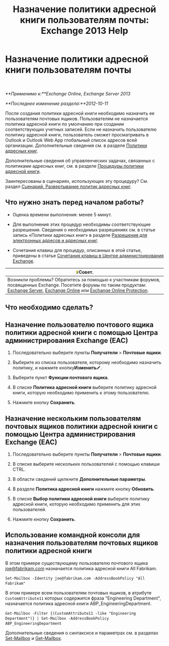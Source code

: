 ﻿---
title: 'Назначение политики адресной книги пользователям почты: Exchange 2013 Help'
TOCTitle: Назначение политики адресной книги пользователям почты
ms:assetid: bdfe6575-24c0-47d0-9cfb-ece910db248b
ms:mtpsurl: https://technet.microsoft.com/ru-ru/library/Hh529942(v=EXCHG.150)
ms:contentKeyID: 50488968
ms.date: 04/30/2018
mtps_version: v=EXCHG.150
ms.translationtype: HT
---

# Назначение политики адресной книги пользователям почты

 

_**Применимо к:**Exchange Online, Exchange Server 2013_

_**Последнее изменение раздела:**2012-10-11_

После создания политики адресной книги необходимо назначить ее пользователям почтовых ящиков. Пользователям не назначается политика адресной книги по умолчанию при создании соответствующих учетных записей. Если не назначить пользователю политику адресной книги, пользователь сможет просматривать в Outlook и Outlook Web App глобальный список адресов всей организации. Дополнительные сведения см. в разделе [Политики адресных книг](address-book-policies-exchange-2013-help.md).

Дополнительные сведения об управленческих задачах, связанных с политиками адресных книг, см. в разделе [Процедуры политики адресной книги](address-book-policy-procedures-exchange-2013-help.md).

Заинтересованы в сценариях, использующих эту процедуру? См. раздел [Сценарий. Развертывание политик адресных книг](scenario-deploying-address-book-policies-exchange-2013-help.md).

## Что нужно знать перед началом работы?

  - Оценка времени выполнения: менее 5 минут.

  - Для выполнения этих процедур необходимы соответствующие разрешения. Сведения о необходимых разрешениях см. в статье запись «Политики адресных книг» в разделе [Разрешения для электронных адресов и адресных книг](email-address-and-address-book-permissions-exchange-2013-help.md).

  - Сочетания клавиш для процедур, описанных в этой статье, приведены в статье [Сочетания клавиш в Центре администрирования Exchange](keyboard-shortcuts-in-the-exchange-admin-center-exchange-online-protection-help.md).

<table>
<thead>
<tr class="header">
<th><img src="images/Bb124558.tip(EXCHG.150).gif" title="Совет" alt="Совет" />Совет.</th>
</tr>
</thead>
<tbody>
<tr class="odd">
<td>Возникли проблемы? Обратитесь за помощью к участникам форумов, посвященных Exchange. Посетите форумы по таким продуктам: <a href="https://go.microsoft.com/fwlink/p/?linkid=60612">Exchange Server</a>, <a href="https://go.microsoft.com/fwlink/p/?linkid=267542">Exchange Online</a> или <a href="https://go.microsoft.com/fwlink/p/?linkid=285351">Exchange Online Protection</a>.</td>
</tr>
</tbody>
</table>


## Что необходимо сделать?

## Назначение пользователю почтового ящика политики адресной книги с помощью Центра администрирования Exchange (EAC)

1.  Последовательно выберите пункты **Получатели** \> **Почтовые ящики**.

2.  Выберите из списка пользователя, которому необходимо назначить политику, и нажмите кнопку**Изменить**![Значок редактирования](images/Bb124582.6f53ccb2-1f13-4c02-bea0-30690e6ea71d(EXCHG.150).gif "Значок редактирования").

3.  Выберите пункт **Функции почтового ящика**.

4.  В списке **Политика адресной книги** выберите политику адресной книги, которую необходимо применить к этому пользователю.

5.  Нажмите кнопку **Сохранить**.

## Назначение нескольким пользователям почтовых ящиков политики адресной книги с помощью Центра администрирования Exchange (EAC)

1.  Последовательно выберите пункты **Получатели** \> **Почтовые ящики**.

2.  В списке выберите нескольких пользователей с помощью клавиши CTRL.

3.  В области сведений щелкните **Дополнительные параметры**.

4.  В разделе **Политика адресной книги** нажмите кнопку **Обновить**.

5.  В списке **Выбор политики адресной книги** выберите политику адресной книги, которую необходимо применить для этих пользователей.

6.  Нажмите кнопку **Сохранить**.

## Использование командной консоли для назначения пользователям почтовых ящиков политики адресной книги

В этом примере существующему пользователю почтового ящика joe@fabrikam.com назначается политика адресной книги All Fabrikam.

    Set-Mailbox -Identity joe@fabrikam.com -AddressBookPolicy "All Fabrikam"

В этом примере всем пользователям почтовых ящиков, в атрибуте `CustomAttribute11` которых содержится фраза "Engineering Department", назначается политика адресной книги ABP\_EngineeringDepartment.

    Get-Mailbox -Filter {(CustomAttribute11 -like "Engineering Department")} | Set-Mailbox -AddressBookPolicy ABP_EngineeringDepartment

Дополнительные сведения о синтаксисе и параметрах см. в разделах [Set-Mailbox](https://technet.microsoft.com/ru-ru/library/bb123981\(v=exchg.150\)) и [Get-Mailbox](https://technet.microsoft.com/ru-ru/library/bb123685\(v=exchg.150\)).

